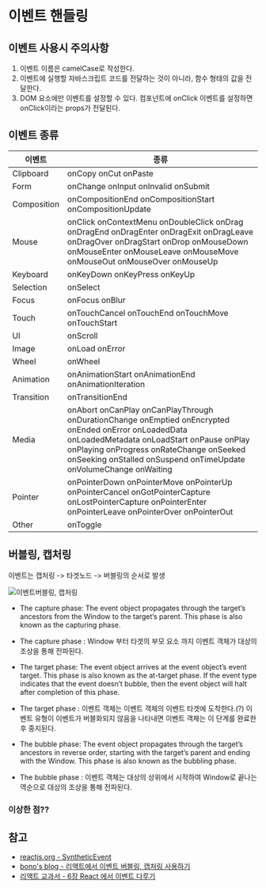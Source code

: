 # 이벤트 핸들링

## 이벤트 사용시 주의사항

1. 이벤트 이름은 camelCase로 작성한다.
2. 이벤트에 실행할 자바스크립트 코드를 전달하는 것이 아니라, 함수 형태의 값을 전달한다.
3. DOM 요소에만 이벤트를 설정할 수 있다. 컴포넌트에 onClick 이벤트를 설정하면 onClick이라는 props가 전달된다.

## 이벤트 종류

이벤트|종류
--|--
Clipboard | onCopy onCut onPaste
Form | onChange onInput onInvalid onSubmit
Composition | onCompositionEnd onCompositionStart onCompositionUpdate
Mouse | onClick onContextMenu onDoubleClick onDrag onDragEnd onDragEnter onDragExit onDragLeave onDragOver onDragStart onDrop onMouseDown onMouseEnter onMouseLeave onMouseMove onMouseOut onMouseOver onMouseUp
Keyboard | onKeyDown onKeyPress onKeyUp
Selection | onSelect
Focus | onFocus onBlur
Touch | onTouchCancel onTouchEnd onTouchMove onTouchStart
UI | onScroll
Image | onLoad onError
Wheel | onWheel
Animation | onAnimationStart onAnimationEnd onAnimationIteration
Transition | onTransitionEnd
Media | onAbort onCanPlay onCanPlayThrough onDurationChange onEmptied onEncrypted onEnded onError onLoadedData onLoadedMetadata onLoadStart onPause onPlay onPlaying onProgress onRateChange onSeeked onSeeking onStalled onSuspend onTimeUpdate onVolumeChange onWaiting
Pointer | onPointerDown onPointerMove onPointerUp onPointerCancel onGotPointerCapture onLostPointerCapture onPointerEnter onPointerLeave onPointerOver onPointerOut
Other | onToggle


## 버블링, 캡처링

이벤트는 캡처링 -> 타겟노드 -> 버블링의 순서로 발생

![이벤트버블링, 캡처링](https://blueshw.github.io/static/event-137b0f890dd0d1d21a6c40b0aeafe49a-3ecf6.png)

- The capture phase: The event object propagates through the target’s ancestors from the Window to the target’s parent. This phase is also known as the capturing phase.

- The capture phase : Window 부터 타겟의 부모 요소 까지 이벤트 객체가 대상의 조상을 통해 전파된다.

- The target phase: The event object arrives at the event object’s event target. This phase is also known as the at-target phase. If the event type indicates that the event doesn’t bubble, then the event object will halt after completion of this phase.

- The target phase : 이벤트 객체는 이벤트 객체의 이벤트 타겟에 도착한다.(?) 이벤트 유형이 이벤트가 버블화되지 않음을 나타내면 이벤트 객체는 이 단계를 완료한 후 중지된다.

- The bubble phase: The event object propagates through the target’s ancestors in reverse order, starting with the target’s parent and ending with the Window. This phase is also known as the bubbling phase.

- The bubble phase : 이벤트 객체는 대상의 상위에서 시작하여 Window로 끝나는 역순으로 대상의 조상을 통해 전파된다.

### 이상한 점??

## 참고

- [reactjs.org - SyntheticEvent](https://reactjs.org/docs/events.html)
- [bono's blog - 리액트에서 이벤트 버블링, 캡처링 사용하기](https://www.w3.org/TR/DOM-Level-3-Events/images/eventflow.svg)
- [리액트 교과서 - 6장 React 에서 이벤트 다루기](https://medium.com/@psm88732/%EB%A6%AC%EC%95%A1%ED%8A%B8-%EA%B5%90%EA%B3%BC%EC%84%9C-6%EC%9E%A5-react-%EC%97%90%EC%84%9C-%EC%9D%B4%EB%B2%A4%ED%8A%B8-%EB%8B%A4%EB%A3%A8%EA%B8%B0-8a8459f900d8)